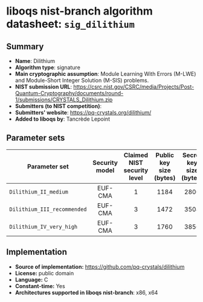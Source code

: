 liboqs nist-branch algorithm datasheet: `sig_dilithium`
=======================================================

Summary
-------

- **Name**: Dilithium
- **Algorithm type**: signature
- **Main cryptographic assumption**: Module Learning With Errors (M-LWE) and Module-Short Integer Solution (M-SIS) problems.
- **NIST submission URL**: https://csrc.nist.gov/CSRC/media/Projects/Post-Quantum-Cryptography/documents/round-1/submissions/CRYSTALS_Dilithium.zip
- **Submitters (to NIST competition)**: 
- **Submitters' website**: https://pq-crystals.org/dilithium/
- **Added to liboqs by**: Tancrède Lepoint

Parameter sets
--------------

| Parameter set               | Security model | Claimed NIST security level | Public key size (bytes) | Secret key size (bytes) | Signature size (bytes) |
|-----------------------------|:--------------:|:---------------------------:|:-----------------------:|:-----------------------:|:----------------------:|
| `Dilithium_II_medium`       |     EUF-CMA    |              1              |           1184          |           2800          |          2044          |
| `Dilithium_III_recommended` |     EUF-CMA    |              3              |           1472          |           3504          |          2701          |
| `Dilithium_IV_very_high`    |     EUF-CMA    |              3              |           1760          |           3856          |          3366          |

Implementation
--------------

- **Source of implementation:** https://github.com/pq-crystals/dilithium
- **License:** public domain
- **Language:** C
- **Constant-time:** Yes
- **Architectures supported in liboqs nist-branch**: x86, x64

